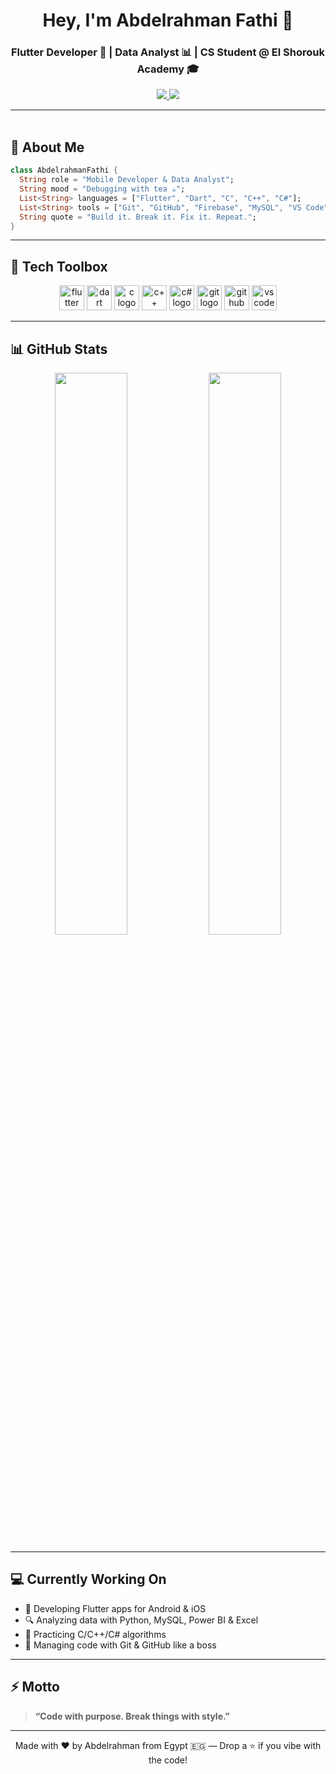 <h1 align="center">Hey, I'm Abdelrahman Fathi 👋</h1>
<h3 align="center">Flutter Developer 📱 | Data Analyst 📊 | CS Student @ El Shorouk Academy 🎓</h3>

<p align="center">
  <a href="https://instagram.com/3bdrhman.ll" target="_blank">
    <img src="https://img.shields.io/badge/@abdelrahman.dev-E4405F?style=for-the-badge&logo=instagram&logoColor=white" />
  </a>
  <a href="https://linkedin.com/in/abdelrhman-fathy-2b6234369" target="_blank">
    <img src="https://img.shields.io/badge/LinkedIn-Abdelrahman-0077B5?style=for-the-badge&logo=linkedin&logoColor=white" />
  </a>
</p>

---

<img src="https://media.giphy.com/media/3o7abKhOpu0NwenH3O/giphy.gif" width="100%" height="3px" />

## 🚀 About Me

```dart
class AbdelrahmanFathi {
  String role = "Mobile Developer & Data Analyst";
  String mood = "Debugging with tea ☕";
  List<String> languages = ["Flutter", "Dart", "C", "C++", "C#"];
  List<String> tools = ["Git", "GitHub", "Firebase", "MySQL", "VS Code", "Power BI"];
  String quote = "Build it. Break it. Fix it. Repeat.";
}
```

---

## 🧰 Tech Toolbox  

<p align="center">
 <p align="center">
  <img src="https://cdn.jsdelivr.net/gh/devicons/devicon/icons/flutter/flutter-original.svg" height="40" alt="flutter logo" />
  <img src="https://cdn.jsdelivr.net/gh/devicons/devicon/icons/dart/dart-original.svg" height="40" alt="dart logo" />
  <img src="https://cdn.jsdelivr.net/gh/devicons/devicon/icons/c/c-original.svg" height="40" alt="c logo" />
  <img src="https://cdn.jsdelivr.net/gh/devicons/devicon/icons/cplusplus/cplusplus-original.svg" height="40" alt="c++ logo" />
  <img src="https://cdn.jsdelivr.net/gh/devicons/devicon/icons/csharp/csharp-original.svg" height="40" alt="c# logo" />
  <img src="https://cdn.jsdelivr.net/gh/devicons/devicon/icons/git/git-original.svg" height="40" alt="git logo" />
  <img src="https://cdn.jsdelivr.net/gh/devicons/devicon/icons/github/github-original.svg" height="40" alt="github logo" />
  <img src="https://cdn.jsdelivr.net/gh/devicons/devicon/icons/vscode/vscode-original.svg" height="40" alt="vscode logo" />
</p>

---

## 📊 GitHub Stats

<p align="center">
  <img src="https://github-readme-stats.vercel.app/api?username=your-github-username&show_icons=true&theme=tokyonight&hide_border=true&border_radius=10" width="48%" />
  <img src="https://github-readme-streak-stats.herokuapp.com/?user=your-github-username&theme=tokyonight&hide_border=true&border_radius=10" width="48%" />
</p>

---

## 💻 Currently Working On

- 📱 Developing Flutter apps for Android & iOS
- 🔍 Analyzing data with Python, MySQL, Power BI & Excel
- 🧠 Practicing C/C++/C# algorithms
- 🤝 Managing code with Git & GitHub like a boss

---

## ⚡ Motto

> **“Code with purpose. Break things with style.”**

---

<p align="center">Made with ❤️ by Abdelrahman from Egypt 🇪🇬 — Drop a ⭐ if you vibe with the code!</p>
